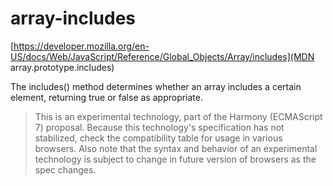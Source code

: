 # array-includes

[https://developer.mozilla.org/en-US/docs/Web/JavaScript/Reference/Global_Objects/Array/includes](MDN array.prototype.includes)

The includes() method determines whether an array includes a certain element, returning true or false as appropriate.

> This is an experimental technology, part of the Harmony (ECMAScript 7) proposal.
Because this technology's specification has not stabilized, check the compatibility table for usage in various browsers. Also note that the syntax and behavior of an experimental technology is subject to change in future version of browsers as the spec changes.
